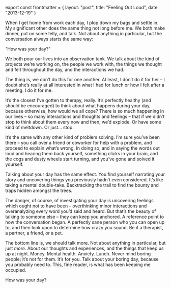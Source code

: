 export const frontmatter = {
layout: "post",
title: "Feeling Out Loud",
date: "2013-12-19"
}

When I get home from work each day, I plop down my bags and settle in. My significant other does the same thing not long before me. We both make dinner, put on some telly, and talk. Not about anything in particular, but the conversation always starts the same way:

“How was your day?”

We both pour our lives into an observation tank. We talk about the kind of projects we’re working on, the people we work with, the things we thought and felt throughout the day, and the interactions we had.

The thing is, we don’t do this for one another. At least, I don’t do it for her – I doubt she’s really at all interested in what I had for lunch or how I felt after a meeting. I do it for me.

It’s the closest I’ve gotten to therapy, really. It’s perfectly healthy (and should be encouraged) to think about what happens during your day, because otherwise, how would we all cope? There is so much happening in our lives – so many interactions and thoughts and feelings – that if we didn’t stop to think about them every now and then, we’d explode. Or have some kind of meltdown. Or just… stop.

It’s the same with any other kind of problem solving. I’m sure you’ve been there – you call over a friend or coworker for help with a problem, and proceed to explain what’s wrong. In doing so, and in saying the words out loud and hearing them back yourself, something clicks in your brain, and the cogs and dusty wheels start turning, and you’ve gone and solved it yourself.

Talking about your day has the same effect. You find yourself narrating your story and uncovering things you previously hadn’t even considered. It’s like taking a mental double-take. Backtracking the trail to find the bounty and traps hidden amongst the trees.

The danger, of course, of investigating your day is uncovering feelings which ought not to have been – overthinking minor interactions and overanalyzing every word you’d said and heard. But that’s the beauty of talking to someone else – they can keep you anchored. A reference point to how the conversation began. A perfectly sane person who you can open up to, and then look upon to determine how crazy you sound. Be it a therapist, a partner, a friend, or a pet.

The bottom line is, we should talk more. Not about anything in particular, but just *more*. About our thoughts and experiences, and the things that keep us up at night. Money. Mental health. Anxiety. Lunch. Never mind boring people; it’s not for them. It’s for you. Talk about your boring day, because you probably need to.  This, fine reader, is what has been keeping me occupied.

How was your day?